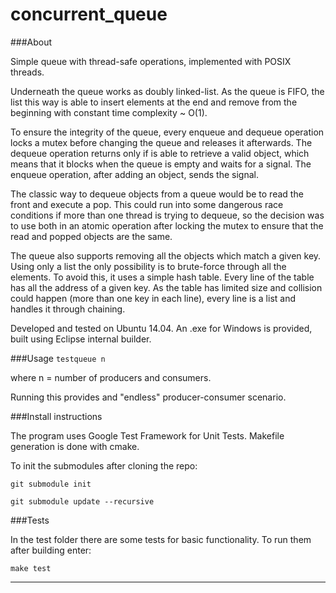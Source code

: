 # concurrent_queue

###About

Simple queue with thread-safe operations, implemented with POSIX threads.

Underneath the queue works as doubly linked-list. As the queue is FIFO, the list this way is able to insert elements at the end and remove from the beginning with constant time complexity ~ O(1). 

To ensure the integrity of the queue, every enqueue and dequeue operation locks a mutex before changing the queue and releases it afterwards. The dequeue operation returns only if is able to retrieve a valid object, which means that it blocks when the queue is empty and waits for a signal. The enqueue operation, after adding an object, sends the signal. 

The classic way to dequeue objects from a queue would be to read the front and execute a pop. This could run into some dangerous race conditions if more than one thread is trying to dequeue, so the decision was to use both in an atomic operation after locking the mutex to ensure that the read and popped objects are the same.

The queue also supports removing all the objects which match a given key. Using only a list the only possibility is to brute-force through all the elements. To avoid this, it uses a simple hash table. Every line of the table has all the address of a given key. As the table has limited size and collision could happen (more than one key in each line), every line is a list and handles it through chaining.

Developed and tested on Ubuntu 14.04. An .exe for Windows is provided, built using Eclipse internal builder. 

###Usage
```testqueue n```

where n = number of producers and consumers.

Running this provides and "endless" producer-consumer scenario. 

###Install instructions

The program uses Google Test Framework for Unit Tests. Makefile generation is done with cmake.

To init the submodules after cloning the repo:

```git submodule init```

```git submodule update --recursive```

###Tests

In the test folder there are some tests for basic functionality. To run them after building enter:

```make test```

***